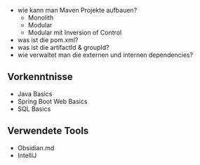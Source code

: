 - wie kann man Maven Projekte aufbauen?
	- Monolith
	- Modular
	- Modular mit Inversion of Control
- was ist die pom.xml?
- was ist die artifactId & groupId?
- wie verwaltet man die externen und internen dependencies?

## Vorkenntnisse
- Java Basics
- Spring Boot Web Basics
- SQL Basics

## Verwendete Tools
- Obsidian.md
- IntelliJ

